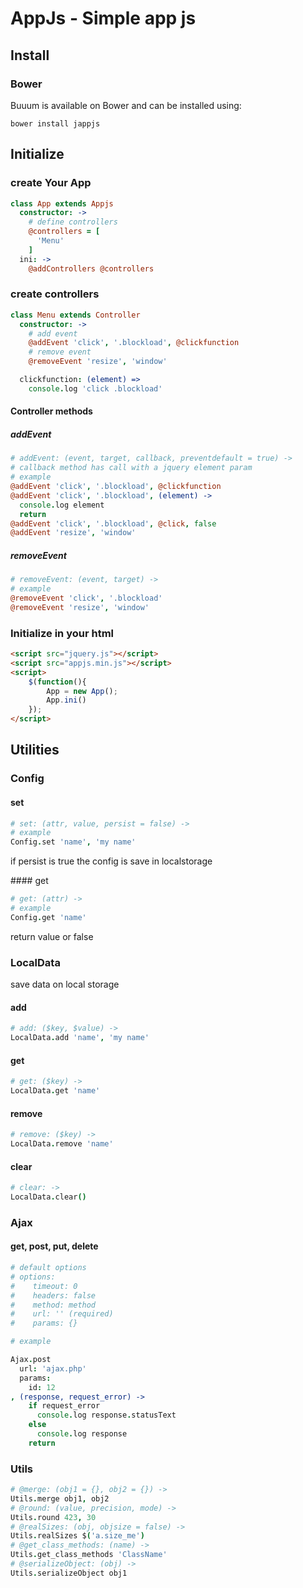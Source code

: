 AppJs - Simple app js
===========================

## Install

### Bower

Buuum is available on Bower and can be installed using:

```
bower install jappjs
```

## Initialize
### create Your App
```coffeescript
class App extends Appjs
  constructor: ->
    # define controllers
    @controllers = [
      'Menu'
    ]
  ini: ->
    @addControllers @controllers
```
### create controllers
```coffeescript
class Menu extends Controller
  constructor: ->
    # add event
    @addEvent 'click', '.blockload', @clickfunction
    # remove event
    @removeEvent 'resize', 'window'

  clickfunction: (element) =>
    console.log 'click .blockload'
```

#### Controller methods
##### addEvent
```coffeescript
# addEvent: (event, target, callback, preventdefault = true) ->
# callback method has call with a jquery element param
# example
@addEvent 'click', '.blockload', @clickfunction
@addEvent 'click', '.blockload', (element) ->
  console.log element
  return
@addEvent 'click', '.blockload', @click, false
@addEvent 'resize', 'window'
```

##### removeEvent
```coffeescript
# removeEvent: (event, target) ->
# example
@removeEvent 'click', '.blockload'
@removeEvent 'resize', 'window'
```

### Initialize in your html
```html
<script src="jquery.js"></script>
<script src="appjs.min.js"></script>
<script>
    $(function(){ 
        App = new App(); 
        App.ini()
    });
</script>
```

## Utilities

### Config
#### set
```coffeescript
# set: (attr, value, persist = false) ->
# example
Config.set 'name', 'my name'
```
if persist is true the config is save in localstorage

#### get
```coffeescript
# get: (attr) ->
# example
Config.get 'name'
```
return value or false

### LocalData
save data on local storage
#### add
```coffeescript
# add: ($key, $value) ->
LocalData.add 'name', 'my name'
```
#### get
```coffeescript
# get: ($key) ->
LocalData.get 'name'
```
#### remove
```coffeescript
# remove: ($key) ->
LocalData.remove 'name'
```
#### clear
```coffeescript
# clear: ->
LocalData.clear()
```

### Ajax

#### get, post, put, delete
```coffeescript
# default options
# options:
#    timeout: 0
#    headers: false
#    method: method
#    url: '' (required)
#    params: {}

# example

Ajax.post
  url: 'ajax.php'
  params:
    id: 12
, (response, request_error) ->
    if request_error
      console.log response.statusText
    else
      console.log response
    return

```


### Utils
```coffeescript
# @merge: (obj1 = {}, obj2 = {}) ->
Utils.merge obj1, obj2
# @round: (value, precision, mode) ->
Utils.round 423, 30
# @realSizes: (obj, objsize = false) ->
Utils.realSizes $('a.size_me')
# @get_class_methods: (name) ->
Utils.get_class_methods 'ClassName'
# @serializeObject: (obj) ->
Utils.serializeObject obj1
```